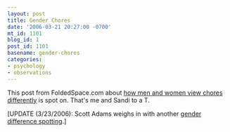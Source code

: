 ```yaml
---
layout: post
title: Gender Chores
date: '2006-03-21 20:27:00 -0700'
mt_id: 1101
blog_id: 1
post_id: 1101
basename: gender-chores
categories:
- psychology
- observations
---
```

<p>This post from FoldedSpace.com about <a href="http://www.foldedspace.org/weblog/2006/03/chore_cloud_one_difference_bet.html">how men and women view chores differently</a> is spot on. That's me and Sandi to a T.</p>
<p>[UPDATE (3/23/2006): Scott Adams weighs in with another <a href="http://dilbertblog.typepad.com/the_dilbert_blog/2006/03/are_men_just_de.html">gender difference spotting</a>.]</p>
